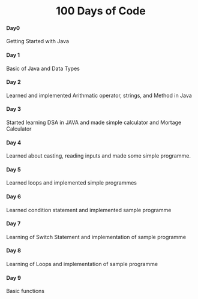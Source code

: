 <h1 align="center">100 Days of Code</h1>

<h4>Day0</h4>
<p>Getting Started with Java</p>

<h4>Day 1</h4>
<p>Basic of Java and Data Types</p>

<h4>Day 2</h4>
<p>Learned and implemented Arithmatic operator, strings, and Method in Java</p>

<h4>Day 3</h4>
<p>Started learning DSA in JAVA and made simple calculator and Mortage Calculator</p>

<h4>Day 4</h4>
<p>Learned about casting, reading inputs and made some simple programme.</p>


<h4>Day 5</h4>
<p>Learned loops and implemented simple programmes</p>

<h4>Day 6</h4>
<p>Learned condition statement and implemented sample programme</p>

<h4>Day 7</h4>
<p>Learning of Switch Statement and implementation of sample programme</p>

<h4>Day 8</h4>
<p>Learning of Loops and implementation of sample programme</p>

<h4>Day 9</h4>
<p>Basic functions</p>

